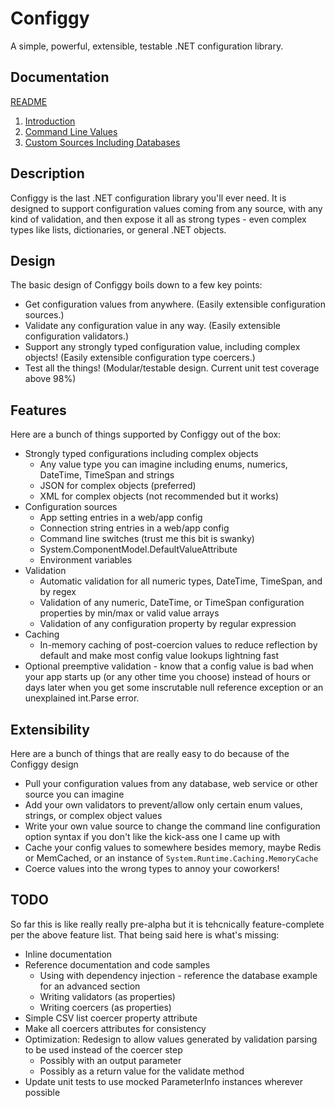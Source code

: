 # Configgy

A simple, powerful, extensible, testable .NET configuration library.

## Documentation

[README](README.md)

1. [Introduction](Documentation/Introduction.md)
2. [Command Line Values](Documentation/CommandLine.md)
3. [Custom Sources Including Databases](Documentation/CustomSources.md)

## Description

Configgy is the last .NET configuration library you'll ever need. It is designed to support configuration values coming from any source, with any kind of validation, and then expose it all as strong types - even complex types like lists, dictionaries, or general .NET objects.

## Design

The basic design of Configgy boils down to a few key points:

* Get configuration values from anywhere. (Easily extensible configuration sources.)
* Validate any configuration value in any way. (Easily extensible configuration validators.)
* Support any strongly typed configuration value, including complex objects! (Easily extensible configuration type coercers.)
* Test all the things! (Modular/testable design. Current unit test coverage above 98%)

## Features

Here are a bunch of things supported by Configgy out of the box:

* Strongly typed configurations including complex objects
    * Any value type you can imagine including enums, numerics, DateTime, TimeSpan and strings
    * JSON for complex objects (preferred)
    * XML for complex objects (not recommended but it works)
* Configuration sources
    * App setting entries in a web/app config
    * Connection string entries in a web/app config
    * Command line switches (trust me this bit is swanky)
    * System.ComponentModel.DefaultValueAttribute
    * Environment variables
* Validation
    * Automatic validation for all numeric types, DateTime, TimeSpan, and by regex
    * Validation of any numeric, DateTime, or TimeSpan configuration properties by min/max or valid value arrays
    * Validation of any configuration property by regular expression
* Caching
    * In-memory caching of post-coercion values to reduce reflection by default and make most config value lookups lightning fast
* Optional preemptive validation - know that a config value is bad when your app starts up (or any other time you choose) instead of hours or days later when you get some inscrutable null reference exception or an unexplained int.Parse error.

## Extensibility

Here are a bunch of things that are really easy to do because of the Configgy design

* Pull your configuration values from any database, web service or other source you can imagine
* Add your own validators to prevent/allow only certain enum values, strings, or complex object values
* Write your own value source to change the command line configuration option syntax if you don't like the kick-ass one I came up with
* Cache your config values to somewhere besides memory, maybe Redis or MemCached, or an instance of `System.Runtime.Caching.MemoryCache`
* Coerce values into the wrong types to annoy your coworkers!

## TODO

So far this is like really really pre-alpha but it is tehcnically feature-complete per the above feature list. That being said here is what's missing:

* Inline documentation
* Reference documentation and code samples
    * Using with dependency injection - reference the database example for an advanced section
    * Writing validators (as properties)
    * Writing coercers (as properties)
* Simple CSV list coercer property attribute
* Make all coercers attributes for consistency
* Optimization: Redesign to allow values generated by validation parsing to be used instead of the coercer step
    * Possibly with an output parameter
    * Possibly as a return value for the validate method
* Update unit tests to use mocked ParameterInfo instances wherever possible

